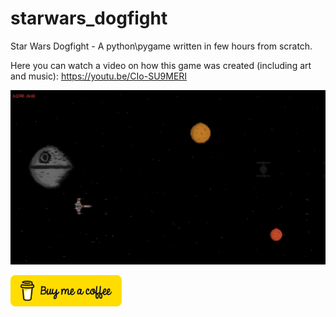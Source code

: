 # starwars_dogfight
Star Wars Dogfight - A python\pygame written in few hours from scratch.

Here you can watch a video on how this game was created (including art and music):
https://youtu.be/CIo-SU9MERI

[<img alt="Star Wars Dogfight" src="https://github.com/2CoderOK/starwars_dogfight/blob/main/swdf_preview.png" />](https://youtu.be/CIo-SU9MERI)

[<img alt="Buy me a coffee" height="50px" src="https://github.com/2CoderOK/jp-trainer/blob/main/yellow-button.png" />](https://www.buymeacoffee.com/coderok)
